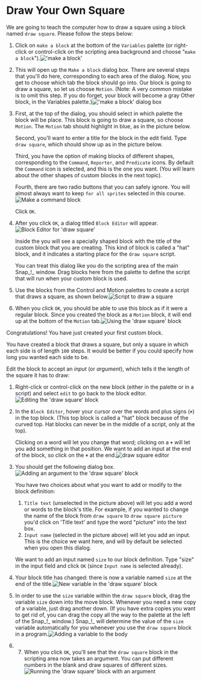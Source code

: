# Draw Your Own Square

We are going to teach the computer how to draw a square using a block named `draw square`. Please follow the steps below:

1. Click on `make a block` at the bottom of the `Variables` palette \(or right-click or control-click on the scripting area background and choose "`make a block`"\).![&apos;make a block&apos;](https://beautyjoy.github.io/bjc-r/img/sys/MakeABlock-BYOB.jpg)
2. This will open up the `Make a block` dialog box. There are several steps that you'll do here, corresponding to each area of the dialog. Now, you get to choose which tab the block should go into. Our block is going to draw a square, so let us choose `Motion`. \(Note: A very common mistake is to omit this step. If you do forget, your block will become a gray Other block, in the Variables palette.\)![&apos;make a block&apos; dialog box](https://beautyjoy.github.io/bjc-r/img/sys/make-a-block-BYOB.png)
3. First, at the top of the dialog, you should select in which palette the block will be place. This block is going to draw a square, so choose `Motion`. The `Motion` tab should highlight in blue, as in the picture below.

   Second, you'll want to enter a title for the block in the edit field. Type `draw square`, which should show up as in the picture below.

   Third, you have the option of making blocks of different shapes, corresponding to the `Command`, `Reporter`, and `Predicate` icons. By default the `Command` icon is selected, and this is the one you want. \(You will learn about the other shapes of custom blocks in the next topic\).

   Fourth, there are two radio buttons that you can safely ignore. You will almost always want to keep `for all sprites` selected in this course.![Make a command block](https://beautyjoy.github.io/bjc-r/img/sys/make-draw-square-block.png)

   Click `OK`.

4. After you click `OK`, a dialog titled `Block Editor` will appear.![Block Editor for &apos;draw square&apos;](https://beautyjoy.github.io/bjc-r/img/prog/empty-draw-square-BYOB.png)

   Inside the you will see a specially shaped block with the title of the custom block that you are creating. This kind of block is called a "hat" block, and it indicates a starting place for the `draw square` script.

   You can treat this dialog like you do the scripting area of the main Snap_!_ window. Drag blocks here from the palette to define the script that will run when your custom block is used.

5. Use the blocks from the Control and Motion palettes to create a script that draws a square, as shown below.![Script to draw a square](https://beautyjoy.github.io/bjc-r/img/building-blocks/draw-square-no-arguments.png)
6. When you click `OK`, you should be able to use this block as if it were a regular block. Since you created the block as a `Motion` block, it will end up at the bottom of the `Motion` tab.![Using the &apos;draw square&apos; block](https://beautyjoy.github.io/bjc-r/img/prog/draw-square-block-BYOB.gif)

Congratulations! You have just created your first custom block.



You have created a block that draws a square, but only a square in which each side is of length `100` steps. It would be better if you could specify how long you wanted each side to be.

Edit the block to accept an _input_ \(or _argument_\), which tells it the length of the square it has to draw:

1. Right-click or control-click on the new block \(either in the palette or in a script\) and select `edit` to go back to the block editor.![Editing the &apos;draw square&apos; block](https://beautyjoy.github.io/bjc-r/img/sys/edit-current-block.png)
2. In the `Block Editor`, hover your cursor over the words and plus signs \(**`+`**\) in the top block. \(This top block is called a "hat" block because of the curved top. Hat blocks can never be in the middle of a script, only at the top\).

   Clicking on a word will let you change that word; clicking on a **`+`** will let you add something in that position. We want to add an input at the end of the block, so click on the **`+`** at the end.![draw square editor](https://beautyjoy.github.io/bjc-r/img/sys/draw-square-block-editor.png)

3. You should get the following dialog box.![Adding an argument to the &apos;draw square&apos; block](https://beautyjoy.github.io/bjc-r/img/sys/add-argument-in-block-signature.png)

   You have two choices about what you want to add or modify to the block definition:

   1. `Title text` \(unselected in the picture above\) will let you add a word or words to the block's title. For example, if you wanted to change the name of the block from `draw square` to `draw square picture` you'd click on 'Title text' and type the word "picture" into the text box.
   2. `Input name` \(selected in the picture above\) will let you add an input. This is the choice we want here, and will by default be selected when you open this dialog.

   We want to add an input named `size` to our block definition. Type "size" in the input field and click `OK` \(since `Input name` is selected already\).

4. Your block title has changed: there is now a variable named `size` at the end of the title.![New variable in the &apos;draw square&apos; block](https://beautyjoy.github.io/bjc-r/img/building-blocks/draw-square-size-unused-argument.png)
5. In order to use the `size` variable within the `draw square` block, drag the variable `size` down into the move block. Whenever you need a new copy of a variable, just drag another down. \(If you have extra copies you want to get rid of, you can drag the copy all the way to the palette at the left of the Snap_!_ window.\)  Snap_!_ will determine the value of the `size` variable automatically for you whenever you use the `draw square` block in a program.![Adding a variable to the body](https://beautyjoy.github.io/bjc-r/img/building-blocks/draw-square-size-pull-argument.gif)
6. 7. When you click `OK`, you'll see that the `draw square` block in the scripting area now takes an argument. You can put different numbers in the blank and draw squares of different sizes.![Running the &apos;draw square&apos; block with an argument](https://beautyjoy.github.io/bjc-r/img/prog/draw-square-block-with-arg-BYOB.gif)

